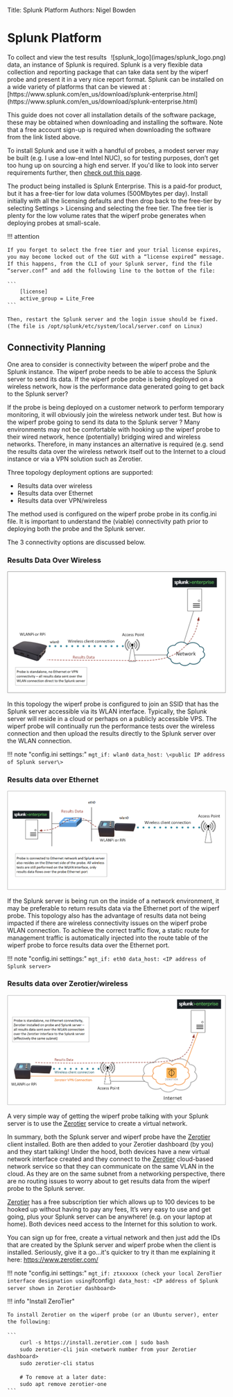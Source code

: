 Title: Splunk Platform
Authors: Nigel Bowden

# Splunk Platform
<div style="float: right;">![splunk_logo](images/splunk_logo.png)</div>To collect and view the test results data, an instance of Splunk is required. Splunk is a very flexible data collection and reporting package that can take data sent by the wiperf probe and present it in a very nice report format.  Splunk can be installed on a wide variety of platforms that can be viewed at : [https://www.splunk.com/en_us/download/splunk-enterprise.html](https://www.splunk.com/en_us/download/splunk-enterprise.html)

This guide does not cover all installation details of the software package, these may be obtained when downloading and installing the software. Note that a free account sign-up is required when downloading the software from the link listed above.

To install Splunk and use it with a handful of probes, a modest server may be built (e.g. I use a low-end Intel NUC), so for testing purposes, don’t get too hung up on sourcing a high end server. If you'd like to look into server requirements further, then [check out this page](https://docs.splunk.com/Documentation/Splunk/latest/Installation/Systemrequirements).

The product being installed is Splunk Enterprise. This is a paid-for product, but it has a free-tier for low data volumes (500Mbytes per day). Install initially with all the licensing defaults and then drop back to the free-tier by selecting Settings > Licensing and selecting the free tier. The free tier is plenty for the low volume rates that the wiperf probe generates when deploying probes at small-scale.

!!! attention

    If you forget to select the free tier and your trial license expires, you may become locked out of the GUI with a “license expired” message. If this happens, from the CLI of your Splunk server, find the file “server.conf” and add the following line to the bottom of the file:

    ```
        [license]
        active_group = Lite_Free
    ```

    Then, restart the Splunk server and the login issue should be fixed.
    (The file is /opt/splunk/etc/system/local/server.conf on Linux)

## Connectivity Planning
One area to consider is connectivity between the wiperf probe and the Splunk instance. The wiperf probe needs to be able to access the Splunk server to send its data. If the wiperf probe probe is being deployed on a wireless network, how is the performance data generated going to get back to the Splunk server?

If the probe is being deployed on a customer network to perform temporary monitoring, it will obviously join the wireless network under test. But how is the wiperf probe going to send its data to the Splunk server ? Many environments may not be comfortable with hooking up the wiperf probe to their wired network, hence (potentially) bridging wired and wireless networks. Therefore, in many instances an alternative is required (e.g. send the results data over the wireless network itself out to the Internet to a cloud instance or via a VPN solution such as Zerotier.

Three topology deployment options are supported:
- Results data over wireless
- Results data over Ethernet
- Results data over VPN/wireless 

The method used is configured on the wiperf probe probe in its config.ini file. It is important to understand the (viable) connectivity path prior to deploying both the probe and the Splunk server.

The 3 connectivity options are discussed below.

### Results Data Over Wireless

![splunk_wireless_mgt](images/splunk_wireless_mgt.png)

In this topology the wiperf probe is configured to join an SSID that has the Splunk server accessible via its WLAN interface. Typically, the Splunk server will reside in a cloud or perhaps on a publicly accessible VPS. The wiperf probe will continually run the performance tests over the wireless connection and then upload the results directly to the Splunk server over the WLAN connection.

!!! note "config.ini settings:"
    ```
        mgt_if: wlan0
        data_host: \<public IP address of Splunk server\> 
    ```

### Results data over Ethernet

![splunk_ethernet_mgt](images/splunk_ethernet_mgt.png)

If the Splunk server is being run on the inside of a network environment, it may be preferable to return results data via the Ethernet port of the wiperf probe. This topology also has the advantage of  results data not being impacted if there are wireless connectivity issues on the wiperf probe WLAN connection. To achieve the correct traffic flow, a static route for management traffic is automatically injected into the route table of the wiperf probe to force results data over the Ethernet port. 

!!! note "config.ini settings:"
    ```
        mgt_if: eth0
        data_host: <IP address of Splunk server> 
    ```


### Results data over Zerotier/wireless 

![splunk_zerotier_mgt](images/splunk_zerotier_mgt.png)

A very simple way of getting the wiperf probe talking with your Splunk server is to use the [Zerotier](https://zerotier.com/) service to create a virtual network. 

In summary, both the Splunk server and wiperf probe have the [Zerotier](https://zerotier.com/) client installed. Both are then added to your Zerotier dashboard (by you) and they start talking! Under the hood, both devices have a new virtual network interface created and they connect to the [Zerotier](https://zerotier.com/) cloud-based network service so that they can communicate on the same VLAN in the cloud. As they are on the same subnet from a networking perspective, there are no routing issues to worry about to get results data from the wiperf probe to the Splunk server.

[Zerotier](https://zerotier.com/) has a free subscription tier which allows up to 100 devices to be hooked up without having to pay any fees, It’s very easy to use and get going, plus your Splunk server can be anywhere! (e.g. on your laptop at home). Both devices need access to the Internet for this solution to work.

You can sign up for free, create a virtual network and then just add the IDs that are created by the Splunk server and wiperf probe when the client is installed.
Seriously, give it a go...it's quicker to try it than me explaining it here: https://www.zerotier.com/

!!! note "config.ini settings:"
    ```
        mgt_if: ztxxxxxx (check your local ZeroTier interface designation using ```ifconfig```)
        data_host: <IP address of Splunk server shown in Zerotier dashboard> 
    ```

!!! info "Install ZeroTier"

    To install Zerotier on the wiperf probe (or an Ubuntu server), enter the following:

    ```
        curl -s https://install.zerotier.com | sudo bash
        sudo zerotier-cli join <network number from your Zerotier dashboard>
        sudo zerotier-cli status

        # To remove at a later date:
        sudo apt remove zerotier-one
    ```
